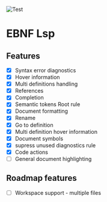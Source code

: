 ![Test](https://github.com/DanielHauge/ebnf-lsp/actions/workflows/rust.yml/badge.svg)

# EBNF Lsp

## Features

- [x] Syntax error diagnostics
- [x] Hover information
- [x] Multi definitions handling
- [x] References
- [x] Completion
- [X] Semantic tokens Root rule
- [x] Document formatting
- [x] Rename
- [x] Go to definition
- [x] Multi definition hover information
- [x] Document symbols
- [x] supress unused diagnostics rule
- [x] Code actions
- [ ] General document highlighting

## Roadmap features

- [ ] Workspace support - multiple files
